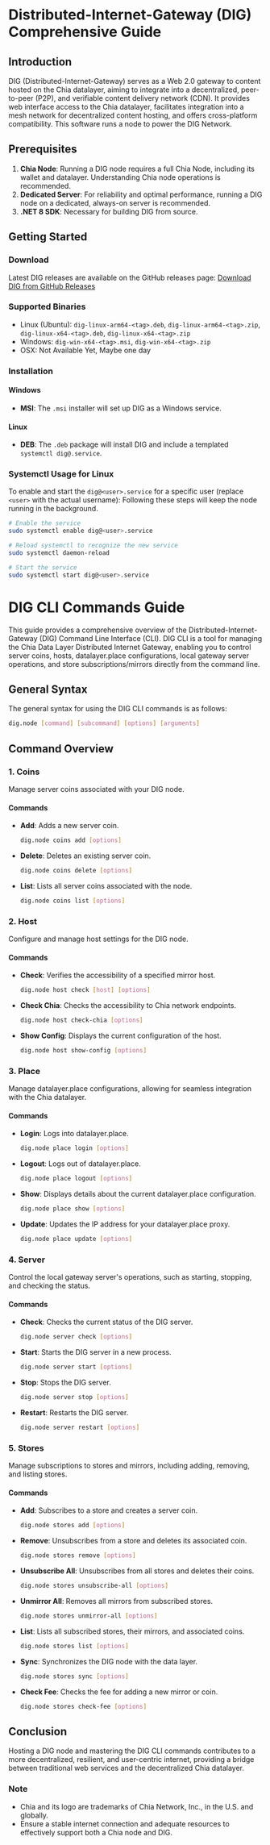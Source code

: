 # Distributed-Internet-Gateway (DIG) Comprehensive Guide

## Introduction

DIG (Distributed-Internet-Gateway) serves as a Web 2.0 gateway to content hosted on the Chia datalayer, aiming to integrate into a decentralized, peer-to-peer (P2P), and verifiable content delivery network (CDN). It provides web interface access to the Chia datalayer, facilitates integration into a mesh network for decentralized content hosting, and offers cross-platform compatibility. This software runs a node to power the DIG Network.

## Prerequisites

1. **Chia Node**: Running a DIG node requires a full Chia Node, including its wallet and datalayer. Understanding Chia node operations is recommended.
2. **Dedicated Server**: For reliability and optimal performance, running a DIG node on a dedicated, always-on server is recommended.
3. **.NET 8 SDK**: Necessary for building DIG from source.

## Getting Started

### Download

Latest DIG releases are available on the GitHub releases page: [Download DIG from GitHub Releases](https://github.com/Datalayer-Storage/Distributed-Internet-Gateway/releases)

### Supported Binaries

- Linux (Ubuntu): `dig-linux-arm64-<tag>.deb`, `dig-linux-arm64-<tag>.zip`, `dig-linux-x64-<tag>.deb`, `dig-linux-x64-<tag>.zip`
- Windows: `dig-win-x64-<tag>.msi`, `dig-win-x64-<tag>.zip`
- OSX: Not Available Yet, Maybe one day

### Installation

#### Windows

- **MSI**: The `.msi` installer will set up DIG as a Windows service.

#### Linux

- **DEB**: The `.deb` package will install DIG and include a templated `systemctl dig@.service`.

### Systemctl Usage for Linux

To enable and start the `dig@<user>.service` for a specific user (replace `<user>` with the actual username):
Following these steps will keep the node running in the background.

```bash
# Enable the service
sudo systemctl enable dig@<user>.service

# Reload systemctl to recognize the new service
sudo systemctl daemon-reload

# Start the service
sudo systemctl start dig@<user>.service
```

# DIG CLI Commands Guide

This guide provides a comprehensive overview of the Distributed-Internet-Gateway (DIG) Command Line Interface (CLI). DIG CLI is a tool for managing the Chia Data Layer Distributed Internet Gateway, enabling you to control server coins, hosts, datalayer.place configurations, local gateway server operations, and store subscriptions/mirrors directly from the command line.

## General Syntax

The general syntax for using the DIG CLI commands is as follows:

```bash
dig.node [command] [subcommand] [options] [arguments]
```

## Command Overview

### 1. Coins

Manage server coins associated with your DIG node.

#### Commands

- **Add**: Adds a new server coin.
  ```bash
  dig.node coins add [options]
  ```
- **Delete**: Deletes an existing server coin.
  ```bash
  dig.node coins delete [options]
  ```
- **List**: Lists all server coins associated with the node.
  ```bash
  dig.node coins list [options]
  ```

### 2. Host

Configure and manage host settings for the DIG node.

#### Commands

- **Check**: Verifies the accessibility of a specified mirror host.
  ```bash
  dig.node host check [host] [options]
  ```
- **Check Chia**: Checks the accessibility to Chia network endpoints.
  ```bash
  dig.node host check-chia [options]
  ```
- **Show Config**: Displays the current configuration of the host.
  ```bash
  dig.node host show-config [options]
  ```

### 3. Place

Manage datalayer.place configurations, allowing for seamless integration with the Chia datalayer.

#### Commands

- **Login**: Logs into datalayer.place.
  ```bash
  dig.node place login [options]
  ```
- **Logout**: Logs out of datalayer.place.
  ```bash
  dig.node place logout [options]
  ```
- **Show**: Displays details about the current datalayer.place configuration.
  ```bash
  dig.node place show [options]
  ```
- **Update**: Updates the IP address for your datalayer.place proxy.
  ```bash
  dig.node place update [options]
  ```

### 4. Server

Control the local gateway server's operations, such as starting, stopping, and checking the status.

#### Commands

- **Check**: Checks the current status of the DIG server.
  ```bash
  dig.node server check [options]
  ```
- **Start**: Starts the DIG server in a new process.
  ```bash
  dig.node server start [options]
  ```
- **Stop**: Stops the DIG server.
  ```bash
  dig.node server stop [options]
  ```
- **Restart**: Restarts the DIG server.
  ```bash
  dig.node server restart [options]
  ```

### 5. Stores

Manage subscriptions to stores and mirrors, including adding, removing, and listing stores.

#### Commands

- **Add**: Subscribes to a store and creates a server coin.
  ```bash
  dig.node stores add [options]
  ```
- **Remove**: Unsubscribes from a store and deletes its associated coin.
  ```bash
  dig.node stores remove [options]
  ```
- **Unsubscribe All**: Unsubscribes from all stores and deletes their coins.
  ```bash
  dig.node stores unsubscribe-all [options]
  ```
- **Unmirror All**: Removes all mirrors from subscribed stores.
  ```bash
  dig.node stores unmirror-all [options]
  ```
- **List**: Lists all subscribed stores, their mirrors, and associated coins.
  ```bash
  dig.node stores list [options]
  ```
- **Sync**: Synchronizes the DIG node with the data layer.
  ```bash
  dig.node stores sync [options]
  ```
- **Check Fee**: Checks the fee for adding a new mirror or coin.
  ```bash
  dig.node stores check-fee [options]
  ```

## Conclusion

Hosting a DIG node and mastering the DIG CLI commands contributes to a more decentralized, resilient, and user-centric internet, providing a bridge between traditional web services and the decentralized Chia datalayer.

### Note

- Chia and its logo are trademarks of Chia Network, Inc., in the U.S. and globally.
- Ensure a stable internet connection and adequate resources to effectively support both a Chia node and DIG.
